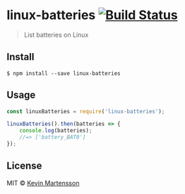 # linux-batteries [![Build Status](https://travis-ci.org/kevva/linux-batteries.svg?branch=master)](https://travis-ci.org/kevva/linux-batteries)

> List batteries on Linux


## Install

```
$ npm install --save linux-batteries
```


## Usage

```js
const linuxBatteries = require('linux-batteries');

linuxBatteries().then(batteries => {
	console.log(batteries);
	//=> ['battery_BAT0']
});
```


## License

MIT © [Kevin Martensson](http://github.com/kevva)
